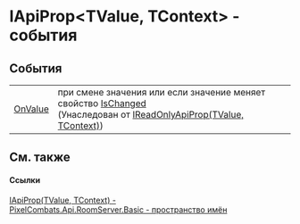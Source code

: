 # IApiProp&lt;TValue, TContext&gt; - события




## События
<table>
<tr>
<td><a href="45c9dd71-5741-5e3d-ac69-78d9c2c68b77">OnValue</a></td>
<td>при смене значения или если значение меняет свойство <a href="06a5c82e-8042-0bf2-3e50-bb84e55bf7bb">IsChanged</a><br />(Унаследован от <a href="3491a9bf-ac4b-6dbc-dc95-ecabe916c8b0">IReadOnlyApiProp(TValue, TContext)</a>)</td></tr>
</table>

## См. также


#### Ссылки
<a href="c9eff8a0-836a-2f39-ef16-60c450c5b769">IApiProp(TValue, TContext) - </a>  
<a href="299769b5-0515-f682-c4bd-afa5af18175d">PixelCombats.Api.RoomServer.Basic - пространство имён</a>  
